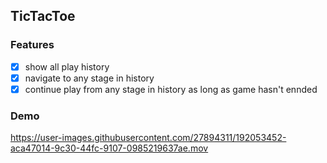 ## TicTacToe

### Features
- [x] show all play history
- [x] navigate to any stage in history
- [x] continue play from any stage in history as long as game hasn't ennded

### Demo
https://user-images.githubusercontent.com/27894311/192053452-aca47014-9c30-44fc-9107-0985219637ae.mov
